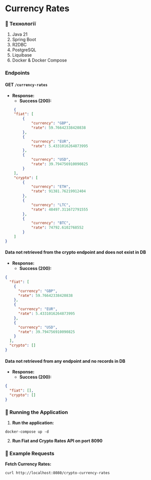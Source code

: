 # Currency Rates 

### 🔧 Технології 
1. Java 21
2. Spring Boot
3. R2DBC
4. PostgreSQL
5. Liquibase
6. Docker & Docker Compose

### Endpoints

#### GET `/currency-rates`
- **Response:**
    - **Success (200):** 
```json
    {
    "fiat": [
        {
            "currency": "GBP",
            "rate": 59.76642338420838
        },
        {
            "currency": "EUR",
            "rate": 5.4331016264873995
        },
        {
            "currency": "USD",
            "rate": 39.794756910090825
        }
    ],
    "crypto": [
        {
            "currency": "ETH",
            "rate": 91381.76219912404
        },
        {
            "currency": "LTC",
            "rate": 48497.311672791555
        },
        {
            "currency": "BTC",
            "rate": 74792.6102768552
        }
    ]
} 
```
#### Data not retrieved from the crypto endpoint and does not exist in DB
- **Response:**
    - **Success (200):** 
```json
{
  "fiat": [
    {
      "currency": "GBP",
      "rate": 59.76642338420838
    },
    {
      "currency": "EUR",
      "rate": 5.4331016264873995
    },
    {
      "currency": "USD",
      "rate": 39.794756910090825
    }
  ],
  "crypto": []
}
```
#### Data not retrieved from any endpoint and no records in DB
- **Response:**
    - **Success (200):** 
```json
{
  "fiat": [],
  "crypto": []
}
```

### 🚀 Running the Application

1. **Run the application:**
```
docker-compose up -d
```
2. **Run Fiat and Crypto Rates API on port 8090**
### 📖 Example Requests
**Fetch Currency Rates:**

 ```sh
curl http://localhost:8080/crypto-currency-rates
```